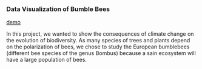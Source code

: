 
### Data Visualization of Bumble Bees

[demo](https://shajjad-h.github.io/#/)

In this project, we wanted to show the consequences of climate change on the evolution of biodiversity. As many species of trees and plants depend on the polarization of bees, we chose to study the European bumblebees (different bee species of the genus Bombus) because a sain ecosystem will have a large population of bees.


